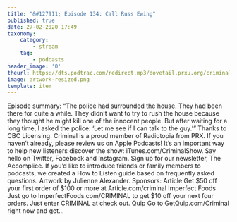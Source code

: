 ```yaml
---
title: "&#127911; Episode 134: Call Russ Ewing"
published: true
date: 27-02-2020 17:49
taxonomy:
    category:
        - stream
    tag:
        - podcasts
header_image: '0'
theurl: https://dts.podtrac.com/redirect.mp3/dovetail.prxu.org/criminal/1620f873-7957-45d9-993d-9306f17ff377/Episode_134_Call_Russ_Ewing_Part_1.mp3
image: artwork-resized.png
template: item
--- 
```

Episode summary: “The police had surrounded the house. They had been there for quite a while. They didn’t want to try to rush the house because they thought he might kill one of the innocent people. But after waiting for a long time, I asked the police: ‘Let me see if I can talk to the guy.’” Thanks to CBC Licensing. Criminal is a proud member of Radiotopia from PRX. If you haven’t already, please review us on Apple Podcasts! It’s an important way to help new listeners discover the show: iTunes.com/CriminalShow. Say hello on Twitter, Facebook and Instagram. Sign up for our newsletter, The Accomplice. If you’d like to introduce friends or family members to podcasts, we created a How to Listen guide based on frequently asked questions. Artwork by Julienne Alexander. Sponsors: Article Get $50 off your first order of $100 or more at Article.com/criminal Imperfect Foods Just go to ImperfectFoods.com/CRIMINAL to get $10 off your next four orders. Just enter CRIMINAL at check out. Quip Go to GetQuip.com/Criminal right now and get…
